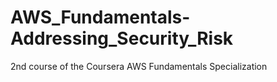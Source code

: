 # AWS_Fundamentals-Addressing_Security_Risk
2nd course of the Coursera AWS Fundamentals Specialization
